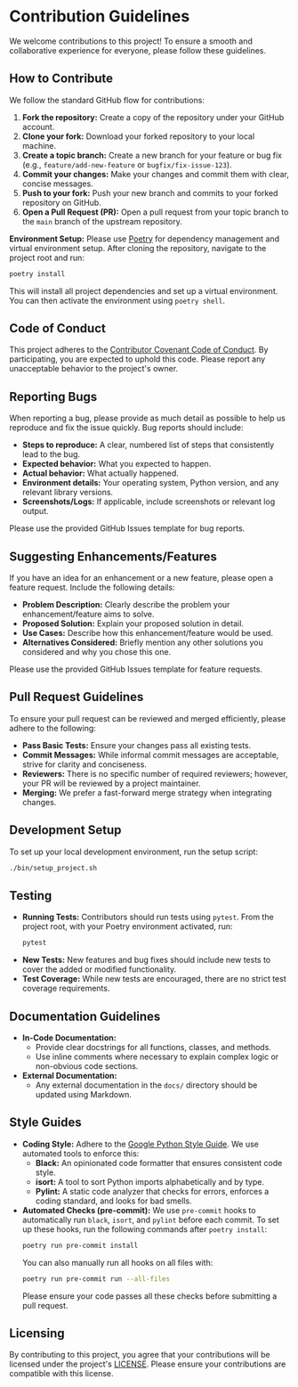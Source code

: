 # Contribution Guidelines

We welcome contributions to this project! To ensure a smooth and collaborative experience for everyone, please follow these guidelines.

## How to Contribute

We follow the standard GitHub flow for contributions:

1.  **Fork the repository:** Create a copy of the repository under your GitHub account.
2.  **Clone your fork:** Download your forked repository to your local machine.
3.  **Create a topic branch:** Create a new branch for your feature or bug fix (e.g., `feature/add-new-feature` or `bugfix/fix-issue-123`).
4.  **Commit your changes:** Make your changes and commit them with clear, concise messages.
5.  **Push to your fork:** Push your new branch and commits to your forked repository on GitHub.
6.  **Open a Pull Request (PR):** Open a pull request from your topic branch to the `main` branch of the upstream repository.

**Environment Setup:**
Please use [Poetry](https://python-poetry.org/) for dependency management and virtual environment setup. After cloning the repository, navigate to the project root and run:

```bash
poetry install
```

This will install all project dependencies and set up a virtual environment. You can then activate the environment using `poetry shell`.

## Code of Conduct

This project adheres to the [Contributor Covenant Code of Conduct](https://www.contributor-covenant.org/version/2/1/code_of_conduct/). By participating, you are expected to uphold this code. Please report any unacceptable behavior to the project's owner.

## Reporting Bugs

When reporting a bug, please provide as much detail as possible to help us reproduce and fix the issue quickly. Bug reports should include:

*   **Steps to reproduce:** A clear, numbered list of steps that consistently lead to the bug.
*   **Expected behavior:** What you expected to happen.
*   **Actual behavior:** What actually happened.
*   **Environment details:** Your operating system, Python version, and any relevant library versions.
*   **Screenshots/Logs:** If applicable, include screenshots or relevant log output.

Please use the provided GitHub Issues template for bug reports.

## Suggesting Enhancements/Features

If you have an idea for an enhancement or a new feature, please open a feature request. Include the following details:

*   **Problem Description:** Clearly describe the problem your enhancement/feature aims to solve.
*   **Proposed Solution:** Explain your proposed solution in detail.
*   **Use Cases:** Describe how this enhancement/feature would be used.
*   **Alternatives Considered:** Briefly mention any other solutions you considered and why you chose this one.

Please use the provided GitHub Issues template for feature requests.

## Pull Request Guidelines

To ensure your pull request can be reviewed and merged efficiently, please adhere to the following:

*   **Pass Basic Tests:** Ensure your changes pass all existing tests.
*   **Commit Messages:** While informal commit messages are acceptable, strive for clarity and conciseness.
*   **Reviewers:** There is no specific number of required reviewers; however, your PR will be reviewed by a project maintainer.
*   **Merging:** We prefer a fast-forward merge strategy when integrating changes.

## Development Setup

To set up your local development environment, run the setup script:

```bash
./bin/setup_project.sh
```

## Testing

*   **Running Tests:** Contributors should run tests using `pytest`. From the project root, with your Poetry environment activated, run:
    ```bash
    pytest
    ```
*   **New Tests:** New features and bug fixes should include new tests to cover the added or modified functionality.
*   **Test Coverage:** While new tests are encouraged, there are no strict test coverage requirements.

## Documentation Guidelines

*   **In-Code Documentation:**
    *   Provide clear docstrings for all functions, classes, and methods.
    *   Use inline comments where necessary to explain complex logic or non-obvious code sections.
*   **External Documentation:**
    *   Any external documentation in the `docs/` directory should be updated using Markdown.

## Style Guides

*   **Coding Style:** Adhere to the [Google Python Style Guide](https://google.github.io/styleguide/pyguide.html). We use automated tools to enforce this:
    *   **Black:** An opinionated code formatter that ensures consistent code style.
    *   **isort:** A tool to sort Python imports alphabetically and by type.
    *   **Pylint:** A static code analyzer that checks for errors, enforces a coding standard, and looks for bad smells.
*   **Automated Checks (pre-commit):** We use `pre-commit` hooks to automatically run `black`, `isort`, and `pylint` before each commit. To set up these hooks, run the following commands after `poetry install`:
    ```bash
    poetry run pre-commit install
    ```
    You can also manually run all hooks on all files with:
    ```bash
    poetry run pre-commit run --all-files
    ```
    Please ensure your code passes all these checks before submitting a pull request.

## Licensing

By contributing to this project, you agree that your contributions will be licensed under the project's [LICENSE](LICENSE). Please ensure your contributions are compatible with this license.
